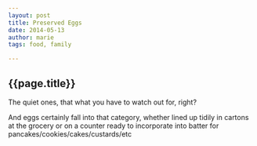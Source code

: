 ```yaml
---
layout: post
title: Preserved Eggs
date: 2014-05-13
author: marie
tags: food, family

---
```


<h2>{{page.title}}</h2>

<div id = "blockcontent">
The quiet ones, that what you have to watch out for, right? 

And eggs certainly fall into that category, whether lined up tidily in cartons
at the grocery or on a counter ready to incorporate into batter for pancakes/cookies/cakes/custards/etc <br><br>



</div>
